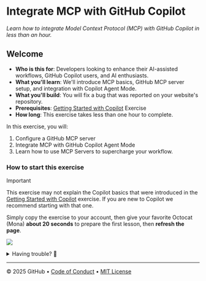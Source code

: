 # Integrate MCP with GitHub Copilot

_Learn how to integrate Model Context Protocol (MCP) with GitHub Copilot in less than an hour._

## Welcome

- **Who is this for**: Developers looking to enhance their AI-assisted workflows, GitHub Copilot users, and AI enthusiasts.
- **What you'll learn**: We'll introduce MCP basics, GitHub MCP server setup, and integration with Copilot Agent Mode.
- **What you'll build**: You will fix a bug that was reported on your website's repository.
- **Prerequisites**: [Getting Started with Copilot](https://github.com/skills/getting-started-with-github-copilot) Exercise
- **How long**: This exercise takes less than one hour to complete.

In this exercise, you will:

1. Configure a GitHub MCP server
2. Integrate MCP with GitHub Copilot Agent Mode
3. Learn how to use MCP Servers to supercharge your workflow.

### How to start this exercise

> [!IMPORTANT]
> This exercise may not explain the Copilot basics that were introduced in the [Getting Started with Copilot](https://github.com/skills/getting-started-with-github-copilot) exercise. If you are new to
Copilot we recommend starting with that one.

Simply copy the exercise to your account, then give your favorite Octocat (Mona) **about 20 seconds** to prepare the first lesson, then **refresh the page**.

[![](https://img.shields.io/badge/Copy%20Exercise-%E2%86%92-1f883d?style=for-the-badge&logo=github&labelColor=197935)](https://github.com/new?template_owner=skills&template_name=integrate-mcp-with-copilot&owner=%40me&name=skills-integrate-mcp-with-copilot&description=Exercise:+Integrate+Model+Context+Protocol+with+GitHub+Copilot&visibility=public)

<details>
<summary>Having trouble? 🤷</summary><br/>

When copying the exercise, we recommend the following settings:

- For owner, choose your personal account or an organization to host the repository.

- We recommend creating a public repository, since private repositories will use Actions minutes.

If the exercise isn't ready in 20 seconds, please check the [Actions](../../actions) tab.

- Check to see if a job is running. Sometimes it simply takes a bit longer.

- If the page shows a failed job, please submit an issue. Nice, you found a bug! 🐛

</details>

---

&copy; 2025 GitHub &bull; [Code of Conduct](https://www.contributor-covenant.org/version/2/1/code_of_conduct/code_of_conduct.md) &bull; [MIT License](https://gh.io/mit)
